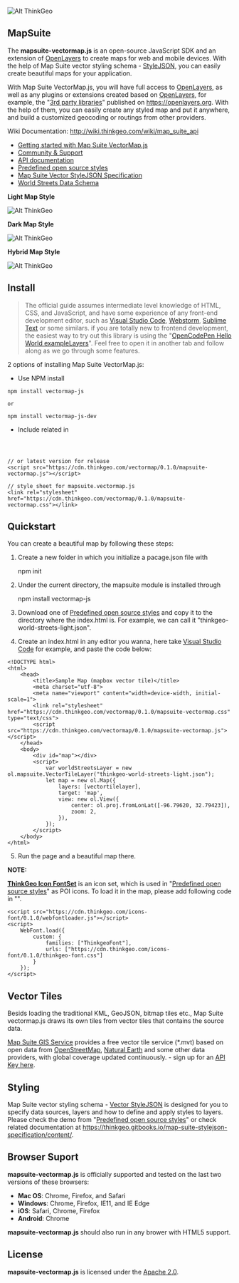 
![Alt ThinkGeo](https://thinkgeo.com/thinkgeo.png)

## MapSuite

The __mapsuite-vectormap.js__ is an open-source JavaScript SDK and an extension of [OpenLayers](https://openlayers.org/ "OpenLayers") to create maps for web and mobile devices. With the help of Map Suite vector styling schema - [StyleJSON](https://thinkgeo.gitbooks.io/map-suite-stylejson-specification/content/), you can easily create beautiful maps for your application.

With Map Suite VectorMap.js, you will have full access to [OpenLayers](https://openlayers.org/ "OpenLayers"), as well as any plugins or extensions created based on [OpenLayers](https://openlayers.org/ "OpenLayers"), for example, the "[3rd party libraries](http://openlayers.org/3rd-party/)" published on https://openlayers.org. With the help of them, you can easily create any styled map and put it anywhere, and build a customized geocoding or routings from other providers.

Wiki Documentation: http://wiki.thinkgeo.com/wiki/map_suite_api

* [Getting started with Map Suite VectorMap.js](https://thinkgeo.gitbooks.io/map-suite-vector-map-js/get-started/quickstart.html)
* [Community & Support](https://github.com/ThinkGeo/VectorMap-js/issues)
* [API documentation](https://thinkgeo.gitbooks.io/map-suite-vector-map-js/api-reference.html)
* [Predefined open source styles](https://github.com/ThinkGeo/WorldStreets-Styles/tree/develop)
* [Map Suite Vector StyleJSON Specification](https://thinkgeo.gitbooks.io/map-suite-stylejson-specification/)
* [World Streets Data Schema](https://thinkgeo.gitbooks.io/map-suite-world-streets-data-schema)

__Light Map Style__

![Alt ThinkGeo](https://thinkgeo.com/image/gallery/LightMap.png)

__Dark Map Style__

![Alt ThinkGeo](https://thinkgeo.com/image/gallery/DarkMap.png)

__Hybrid Map Style__

![Alt ThinkGeo](https://thinkgeo.com/image/gallery/HybridMap.png)

## Install

> The official guide assumes intermediate level knowledge of HTML, CSS, and JavaScript, and have some experience of any front-end development editor, such as [Visual Studio Code](https://code.visualstudio.com/), [Webstorm](https://www.jetbrains.com/webstorm/), [Sublime Text](https://www.sublimetext.com/) or some similars. if you are totally new to frontend development, the easiest way to try out this library is using the "[OpenCodePen Hello World exampleLayers]()". Feel free to open it in another tab and follow along as we go through some features.

2 options of installing Map Suite VectorMap.js:
   * Use NPM install 

    npm install vectormap-js
	
	or 
	
    npm install vectormap-js-dev

   * Include related in <header>

  	// or latest version for release
  	<script src="https://cdn.thinkgeo.com/vectormap/0.1.0/mapsuite-vectormap.js"></script>
 
  	// style sheet for mapsuite.vectormap.js
	<link rel="stylesheet" href="https://cdn.thinkgeo.com/vectormap/0.1.0/mapsuite-vectormap.css"></link>

## Quickstart
You can create a beautiful map by following these steps:

1. Create a new folder in which you initialize a pacage.json file with 

    npm init
2. Under the current directory, the mapsuite module is installed through 

    npm install vectormap-js

3. Download one of [Predefined open source styles](https://github.com/ThinkGeo/WorldStreets-Styles/tree/develop) and copy it to the directory where the index.html is. For example, we can call it "thinkgeo-world-streets-light.json".

4. Create an index.html in any editor you wanna, here take [Visual Studio Code](https://code.visualstudio.com/) for example, and paste the code below:
    
```
<!DOCTYPE html>
<html>
    <head>
        <title>Sample Map (mapbox vector tile)</title>
        <meta charset="utf-8">
        <meta name="viewport" content="width=device-width, initial-scale=1">
        <link rel="stylesheet" href="https://cdn.thinkgeo.com/vectormap/0.1.0/mapsuite-vectormap.css" type="text/css">
        <script src="https://cdn.thinkgeo.com/vectormap/0.1.0/mapsuite-vectormap.js"></script>
    </head>
    <body>
        <div id="map"></div>
        <script>
            var worldStreetsLayer = new ol.mapsuite.VectorTileLayer("thinkgeo-world-streets-light.json");
            let map = new ol.Map({
                layers: [vectortilelayer],
                target: 'map',
                view: new ol.View({
                    center: ol.proj.fromLonLat([-96.79620, 32.79423]),
                    zoom: 2,
                }),
            });
        </script>
    </body>
</html>
```

5. Run the page and a beautiful map there.

__NOTE:__ 

__[ThinkGeo Icon FontSet](http://maptest.thinkgeo.com/maps/icon-editor/index.html)__ is an icon set, which is used in "[Predefined open source styles]()" as POI icons. To load it in the map, please add following code in "<Head>".

```
<script src="https://cdn.thinkgeo.com/icons-font/0.1.0/webfontloader.js"></script>
<script>
    WebFont.load({
        custom: {
            families: ["ThinkgeoFont"],
            urls: ["https://cdn.thinkgeo.com/icons-font/0.1.0/thinkgeo-font.css"]
        }
    });
</script>
```

## Vector Tiles

Besids loading the traditional KML, GeoJSON, bitmap tiles etc., Map Suite vectormap.js draws its own tiles from vector tiles that contains the source data. 

[Map Suite GIS Service](https://thinkgeo.com/gisserver) provides a free vector tile service (*.mvt) based on open data from [OpenStreetMap](https://openstreetmap.org/), [Natural Earth](http://www.naturalearthdata.com/) and some other data providers, with global  coverage updated continuously. - sign up for an [API Key here](https://gisserverbeta.thinkgeo.com/).

## Styling

Map Suite vector styling schema - [Vector StyleJSON](https://thinkgeo.gitbooks.io/map-suite-stylejson-specification/content/) is designed for you to specify data sources, layers and how to define and apply styles to layers. Please check the demo from "[Predefined open source styles]()" or check related documentation at https://thinkgeo.gitbooks.io/map-suite-stylejson-specification/content/. 


## Browser Suport
__mapsuite-vectormap.js__ is officially supported and tested on the last two versions of these browsers:

* __Mac OS__: Chrome, Firefox, and Safari
* __Windows__: Chrome, Firefox, IE11, and IE Edge
* __iOS__: Safari, Chrome, Firefox
* __Android__: Chrome

__mapsuite-vectormap.js__ should also run in any brower with HTML5 support.

## License
__mapsuite-vectormap.js__ is licensed under the [Apache 2.0](https://github.com/ThinkGeo/MapSuiteGisEditor/blob/master/LICENSE). 
